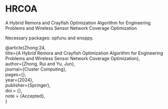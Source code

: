 # HRCOA
A Hybrid Remora and Crayfish Optimization Algorithm for Engineering Problems and Wireless Sensor Network Coverage Optimization

Necessary packages: opfunu and enoppy.

@article{Zhong:24,  
  title={A Hybrid Remora and Crayfish Optimization Algorithm for Engineering Problems and Wireless Sensor Network Coverage Optimization},  
  author={Zhong, Rui and Yu, Jun},  
  journal={Cluster Computing},  
  pages={},  
  year={2024},  
  publisher={Springer},  
  doi = {},  
  note = {Accepted},  
}
